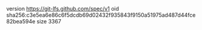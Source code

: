 version https://git-lfs.github.com/spec/v1
oid sha256:c3e5ea6e86c6f5dcdb69d02432f935843f9150a51975ad487d44fce82bea594e
size 3367
